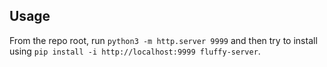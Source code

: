 ## Usage

From the repo root, run `python3 -m http.server 9999` and then try to install
using `pip install -i http://localhost:9999 fluffy-server`.
